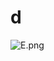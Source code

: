 # d

![E.png](https://github.com/Tan12d/Oracle-Database-Problems/assets/100254217/28149c5f-4d5b-4650-a52b-73c114d09cb2)
